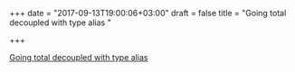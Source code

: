 +++
date = "2017-09-13T19:00:06+03:00"
draft = false
title = "Going total decoupled with type alias  "

+++

<p><a href="https://medium.com/@rmars/going-total-decoupled-with-type-alias-824ffd609e36">Going total decoupled with type alias  </a></p>
